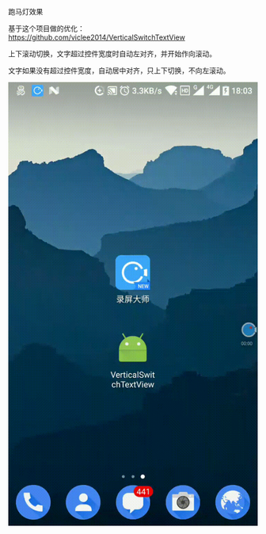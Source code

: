
跑马灯效果

基于这个项目做的优化：https://github.com/viclee2014/VerticalSwitchTextView

上下滚动切换，文字超过控件宽度时自动左对齐，并开始作向滚动。

文字如果没有超过控件宽度，自动居中对齐，只上下切换，不向左滚动。


![image](https://github.com/wanglu123run/VerticalSwitchTextView-master/blob/master/2018-01-04_18_04_19.gif)   
